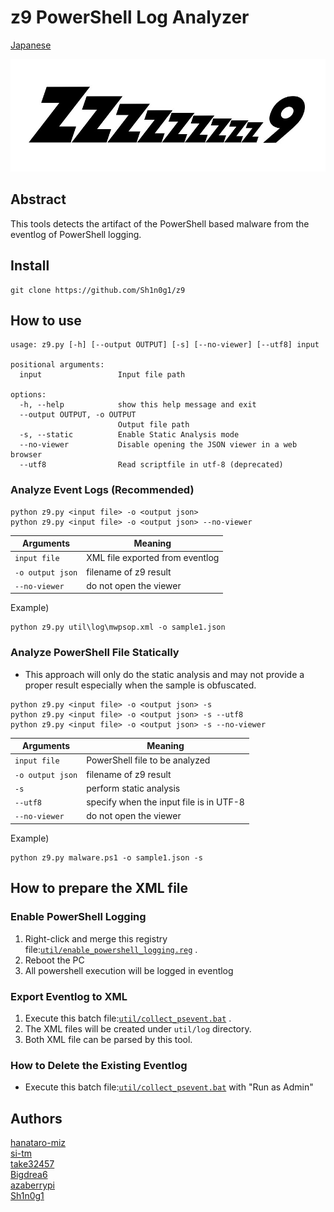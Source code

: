 # z9 PowerShell Log Analyzer

[Japanese](./README-ja.md)

![Z9 Logo](./img/logo.png)

## Abstract
This tools detects the artifact of the PowerShell based malware from the eventlog of PowerShell logging.

## Install
```
git clone https://github.com/Sh1n0g1/z9
```

## How to use
```
usage: z9.py [-h] [--output OUTPUT] [-s] [--no-viewer] [--utf8] input

positional arguments:
  input                 Input file path

options:
  -h, --help            show this help message and exit
  --output OUTPUT, -o OUTPUT
                        Output file path
  -s, --static          Enable Static Analysis mode
  --no-viewer           Disable opening the JSON viewer in a web browser
  --utf8                Read scriptfile in utf-8 (deprecated)
```


### Analyze Event Logs (Recommended)
```
python z9.py <input file> -o <output json>
python z9.py <input file> -o <output json> --no-viewer
```
|Arguments               |       Meaning                             |
|-------------------------|----------------------------------------|
|`input file`            |XML file exported from eventlog          |
|`-o output json`        |filename of z9 result                    |
|`--no-viewer `          |do not open the viewer                   |

Example)
```
python z9.py util\log\mwpsop.xml -o sample1.json
```

### Analyze PowerShell File Statically
* This approach will only do the static analysis and may not provide a proper result especially when the sample is obfuscated.
```
python z9.py <input file> -o <output json> -s
python z9.py <input file> -o <output json> -s --utf8
python z9.py <input file> -o <output json> -s --no-viewer
```
|Arguments               |       Meaning                             |
|-------------------------|----------------------------------------|
|`input file`            |PowerShell file to be analyzed           |
|`-o output json`        |filename of z9 result                    |
|`-s`                     |perform static analysis                      |
|`--utf8`                 |specify when the input file is in UTF-8       |
|`--no-viewer `          |do not open the viewer                   |

Example)
```
python z9.py malware.ps1 -o sample1.json -s
```

## How to prepare the XML file
### Enable PowerShell Logging
1. Right-click and merge this registry file:[`util/enable_powershell_logging.reg`](./util/enable_powershell_logging.reg) .
2. Reboot the PC
3. All powershell execution will be logged in eventlog

### Export Eventlog to XML
1. Execute this batch file:[`util/collect_psevent.bat`](./util/collect_psevent.bat) .
2. The XML files will be created under `util/log` directory.
3. Both XML file can be parsed by this tool.

### How to Delete the Existing Eventlog
* Execute this batch file:[`util/collect_psevent.bat`](./util/clear_psevent.bat) with "Run as Admin"


## Authors
[hanataro-miz](https://github.com/hanataro-miz)  
[si-tm](https://github.com/si-tm)  
[take32457](https://github.com/take32457)  
[Bigdrea6](https://github.com/Bigdrea6)  
[azaberrypi](https://github.com/azaberrypi)  
[Sh1n0g1](https://github.com/Sh1n0g1)  
